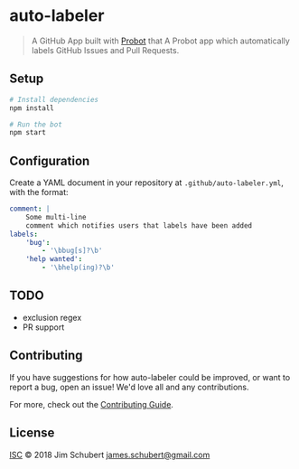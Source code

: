 # auto-labeler

> A GitHub App built with [Probot](https://github.com/probot/probot) that A Probot app which automatically labels GitHub Issues and Pull Requests.

## Setup

```sh
# Install dependencies
npm install

# Run the bot
npm start
```

## Configuration

Create a YAML document in your repository at `.github/auto-labeler.yml`, with the format:

```yaml
comment: |
    Some multi-line
    comment which notifies users that labels have been added
labels:
    'bug':
        - '\bbug[s]?\b'
    'help wanted':
        - '\bhelp(ing)?\b'
```

## TODO

* exclusion regex
* PR support

## Contributing

If you have suggestions for how auto-labeler could be improved, or want to report a bug, open an issue! We'd love all and any contributions.

For more, check out the [Contributing Guide](CONTRIBUTING.md).

## License

[ISC](LICENSE) © 2018 Jim Schubert <james.schubert@gmail.com>
